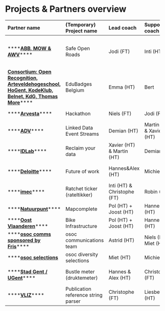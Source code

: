 # Projects & Partners overview

| Partner name | \(Temporary\) Project name | Lead coach | Support coach | Team members |
| :--- | :--- | :--- | :--- | :--- |
| \*\*\*\*[**ABB, MOW & AWV**](abb-mow-awv.md)\*\*\*\* | Safe Open Roads | Jodi \(FT\) | Inti \(HT\) | Julia, Fien, Inés, Bo, Sybren, Hans, Xuan Hung, Lieselot, Ilya |
| [**Consortium: Open Recognition, Arteveldehogeschool, HoGent, KodeKlub, Belnet, KdG, Thomas More**](artevelde.md)\*\*\*\* | EduBadges Belgium | Emma \(HT\) | Bert | Lies, Marie |
| \*\*\*\*[**Arvesta**](arvesta.md)\*\*\*\* | Hackathon | Niels \(FT\) | Jodi \(FT\) | Stivi, Bram, Laura |
| \*\*\*\*[**ADV**](adv.md)\*\*\*\* | Linked Data Event Streams | Demian \(HT\) | Martin \(HT\) & Xavier \(HT\) | Clément, Arno T, Wout, Ryan, Carlos |
| \*\*\*\*[**IDLab**](idlab.md)\*\*\*\* | Reclaim your data | Xavier \(HT\) & Martin \(HT\) | Demian \(HT\) | Abraham, Cyrille, Romain, Lin de |
| \*\*\*\*[**Deloitte**](deloitte.md)\*\*\*\* | Future of work | Hannes&Alex  \(HT\) | Michiel \(HT\) | Anastasia, Camille, Arthur, Erinn, Jente |
| \*\*\*\*[**imec**](imec.md)\*\*\*\* | Ratchet ticker \(rateltikker\) | Inti \(HT\) & Christophe \(FT\) | Robin \(HT\) | Bolat, Mohammadreza, Andrews |
| \*\*\*\*[**Natuurpunt**](natuurpunt.md)\*\*\*\* | Mapcomplete | Pol \(HT\) + Joost \(HT\) | Hannes&Alex  \(HT\) | Liam, Karelle, Hannah, Ward |
| \*\*\*\*[**Oost Vlaanderen**](oost-vlaanderen.md)\*\*\*\* | Bike Infrastructure | Pol \(HT\) + Joost \(HT\) | Hannes&Alex  \(HT\) | Arno DC, Charlotte, Robin |
| \*\*\*\*[**osoc comms sponsored by Fris**](osoc-fris.md)\*\*\*\* | osoc communications team | Astrid \(HT\) | Niels \(FT\) Miet \(HT\) | Britt, Yaiza |
| \*\*\*\*[**osoc selections**](osoc-selections.md) | osoc diversity selections | Miet \(HT\) | Michiel \(HT\) | Tischa, Jeroen, Merline |
| \*\*\*\*[**Stad Gent / UGent**](stad-gent-ugent.md)\*\*\*\* | Bustle meter \(druktemeter\) | Hannes & Alex \(HT\) | Christophe \(FT\) | Eben Ezeer, Eléna, Kaj, Loeka |
| \*\*\*\*[**VLIZ**](vliz.md)\*\*\*\* | Publication reference string parser | Christophe \(FT\) | Liesbeth \(HT\) | Felix, Stijn, Maarten |

